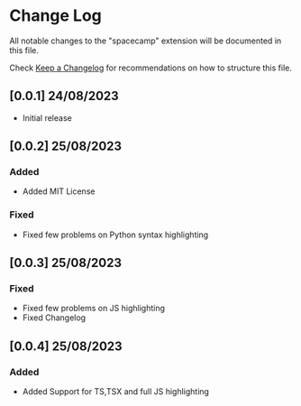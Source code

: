 # Change Log

All notable changes to the "spacecamp" extension will be documented in this file.

Check [Keep a Changelog](http://keepachangelog.com/) for recommendations on how to structure this file.

## [0.0.1] 24/08/2023

- Initial release

## [0.0.2] 25/08/2023

### Added

- Added MIT License

### Fixed

- Fixed few problems on Python syntax highlighting

## [0.0.3] 25/08/2023

### Fixed

- Fixed few problems on JS highlighting
- Fixed Changelog

## [0.0.4] 25/08/2023

### Added

- Added Support for TS,TSX and full JS highlighting

